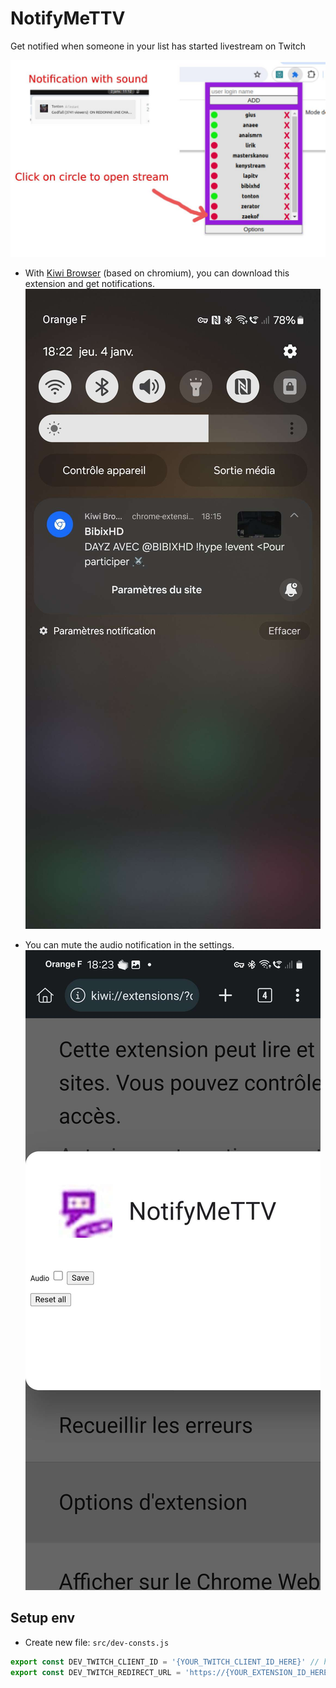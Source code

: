 # NotifyMeTTV

Get notified when someone in your list has started livestream on Twitch

![how to](howTo.jpg)

- With [Kiwi Browser](https://play.google.com/store/apps/details?id=com.kiwibrowser.browser&hl=fr&gl=US) (based on
  chromium), you can download this extension and get notifications.
  ![mobile notification](mobile_notification.jpg)

- You can mute the audio notification in the settings.
  ![mobile options](mobile_options.jpg)

## Setup env

- Create new file: `src/dev-consts.js`

```js
export const DEV_TWITCH_CLIENT_ID = '{YOUR_TWITCH_CLIENT_ID_HERE}' // https://dev.twitch.tv/console/apps
export const DEV_TWITCH_REDIRECT_URL = 'https://{YOUR_EXTENSION_ID_HERE}.chromiumapp.org/' 
```


